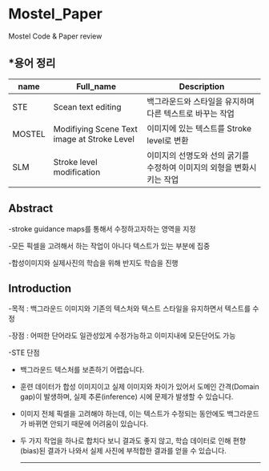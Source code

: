 # Mostel_Paper
Mostel Code & Paper review


*용어 정리
---
| name   | Full_name   | Description   |
|-------|-------|-------|
| STE | Scean text editing | 백그라운드와 스타일을 유지하며 다른 텍스트로 바꾸는 작업 |
| MOSTEL | Modifiying Scene Text image at Stroke Level | 이미지에 있는 텍스트를 Stroke level로 변환 |
| SLM | Stroke level modification |  이미지의 선명도와 선의 굵기를 수정하여 이미지의 외형을 변화시키는 작업|


Abstract
---
  -stroke guidance maps를 통해서 수정하고자하는 영역을 지정
  
  -모든 픽셀을 고려해서 하는 작업이 아니다 텍스트가 있는 부분에 집중
  
  -합성이미지와 실제사진의 학습을 위해 반지도 학습을 진행
  

Introduction
---
  -목적 : 백그라운드 이미지와 기존의 텍스처와 텍스트 스타일을 유지하면서 텍스트를 수정
  
  -장점 : 어떠한 단어라도 일관성있게 수정가능하고 이미지내에 모든단어도 가능
  
  
  -STE 단점
  
- 백그라운드 텍스처를 보존하기 어렵습니다.
- 훈련 데이터가 합성 이미지이고 실제 이미지와 차이가 있어서 도메인 간격(Domain gap)이 발생하며, 실제 추론(inference) 시에 문제가 발생할 수 있습니다.
- 이미지 전체 픽셀을 고려해야 하는데, 이는 텍스트가 수정되는 동안에도 백그라운드가 바뀌면 안되기 때문에 어려움이 있습니다.
- 두 가지 작업을 하나로 합치다 보니 결과도 좋지 않고, 학습 데이터로 인해 편향(bias)된 결과가 나와서 실제 사진에 부적합한 결과를 얻을 수 있습니다.

  
  ---
  
